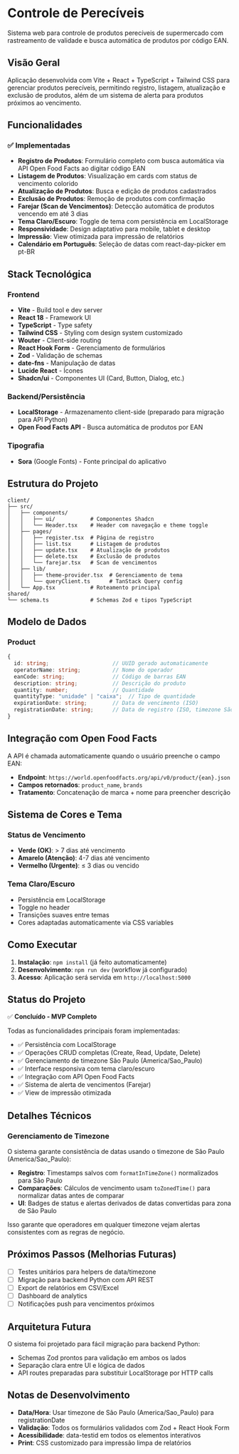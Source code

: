 # Controle de Perecíveis

Sistema web para controle de produtos perecíveis de supermercado com rastreamento de validade e busca automática de produtos por código EAN.

## Visão Geral

Aplicação desenvolvida com Vite + React + TypeScript + Tailwind CSS para gerenciar produtos perecíveis, permitindo registro, listagem, atualização e exclusão de produtos, além de um sistema de alerta para produtos próximos ao vencimento.

## Funcionalidades

### ✅ Implementadas

- **Registro de Produtos**: Formulário completo com busca automática via API Open Food Facts ao digitar código EAN
- **Listagem de Produtos**: Visualização em cards com status de vencimento colorido
- **Atualização de Produtos**: Busca e edição de produtos cadastrados
- **Exclusão de Produtos**: Remoção de produtos com confirmação
- **Farejar (Scan de Vencimentos)**: Detecção automática de produtos vencendo em até 3 dias
- **Tema Claro/Escuro**: Toggle de tema com persistência em LocalStorage
- **Responsividade**: Design adaptativo para mobile, tablet e desktop
- **Impressão**: View otimizada para impressão de relatórios
- **Calendário em Português**: Seleção de datas com react-day-picker em pt-BR

## Stack Tecnológica

### Frontend
- **Vite** - Build tool e dev server
- **React 18** - Framework UI
- **TypeScript** - Type safety
- **Tailwind CSS** - Styling com design system customizado
- **Wouter** - Client-side routing
- **React Hook Form** - Gerenciamento de formulários
- **Zod** - Validação de schemas
- **date-fns** - Manipulação de datas
- **Lucide React** - Ícones
- **Shadcn/ui** - Componentes UI (Card, Button, Dialog, etc.)

### Backend/Persistência
- **LocalStorage** - Armazenamento client-side (preparado para migração para API Python)
- **Open Food Facts API** - Busca automática de produtos por EAN

### Tipografia
- **Sora** (Google Fonts) - Fonte principal do aplicativo

## Estrutura do Projeto

```
client/
├── src/
│   ├── components/
│   │   ├── ui/           # Componentes Shadcn
│   │   └── Header.tsx    # Header com navegação e theme toggle
│   ├── pages/
│   │   ├── register.tsx  # Página de registro
│   │   ├── list.tsx      # Listagem de produtos
│   │   ├── update.tsx    # Atualização de produtos
│   │   ├── delete.tsx    # Exclusão de produtos
│   │   └── farejar.tsx   # Scan de vencimentos
│   ├── lib/
│   │   ├── theme-provider.tsx  # Gerenciamento de tema
│   │   └── queryClient.ts      # TanStack Query config
│   └── App.tsx           # Roteamento principal
shared/
└── schema.ts             # Schemas Zod e tipos TypeScript
```

## Modelo de Dados

### Product
```typescript
{
  id: string;                    // UUID gerado automaticamente
  operatorName: string;          // Nome do operador
  eanCode: string;               // Código de barras EAN
  description: string;           // Descrição do produto
  quantity: number;              // Quantidade
  quantityType: "unidade" | "caixa";  // Tipo de quantidade
  expirationDate: string;        // Data de vencimento (ISO)
  registrationDate: string;      // Data de registro (ISO, timezone São Paulo)
}
```

## Integração com Open Food Facts

A API é chamada automaticamente quando o usuário preenche o campo EAN:
- **Endpoint**: `https://world.openfoodfacts.org/api/v0/product/{ean}.json`
- **Campos retornados**: `product_name`, `brands`
- **Tratamento**: Concatenação de marca + nome para preencher descrição

## Sistema de Cores e Tema

### Status de Vencimento
- **Verde (OK)**: > 7 dias até vencimento
- **Amarelo (Atenção)**: 4-7 dias até vencimento  
- **Vermelho (Urgente)**: ≤ 3 dias ou vencido

### Tema Claro/Escuro
- Persistência em LocalStorage
- Toggle no header
- Transições suaves entre temas
- Cores adaptadas automaticamente via CSS variables

## Como Executar

1. **Instalação**: `npm install` (já feito automaticamente)
2. **Desenvolvimento**: `npm run dev` (workflow já configurado)
3. **Acesso**: Aplicação será servida em `http://localhost:5000`

## Status do Projeto

✅ **Concluído - MVP Completo**

Todas as funcionalidades principais foram implementadas:
- ✅ Persistência com LocalStorage
- ✅ Operações CRUD completas (Create, Read, Update, Delete)
- ✅ Gerenciamento de timezone São Paulo (America/Sao_Paulo)
- ✅ Interface responsiva com tema claro/escuro
- ✅ Integração com API Open Food Facts
- ✅ Sistema de alerta de vencimentos (Farejar)
- ✅ View de impressão otimizada

## Detalhes Técnicos

### Gerenciamento de Timezone
O sistema garante consistência de datas usando o timezone de São Paulo (America/Sao_Paulo):
- **Registro**: Timestamps salvos com `formatInTimeZone()` normalizados para São Paulo
- **Comparações**: Cálculos de vencimento usam `toZonedTime()` para normalizar datas antes de comparar
- **UI**: Badges de status e alertas derivados de datas convertidas para zona de São Paulo

Isso garante que operadores em qualquer timezone vejam alertas consistentes com as regras de negócio.

## Próximos Passos (Melhorias Futuras)

- [ ] Testes unitários para helpers de data/timezone
- [ ] Migração para backend Python com API REST
- [ ] Export de relatórios em CSV/Excel
- [ ] Dashboard de analytics
- [ ] Notificações push para vencimentos próximos

## Arquitetura Futura

O sistema foi projetado para fácil migração para backend Python:
- Schemas Zod prontos para validação em ambos os lados
- Separação clara entre UI e lógica de dados
- API routes preparadas para substituir LocalStorage por HTTP calls

## Notas de Desenvolvimento

- **Data/Hora**: Usar timezone de São Paulo (America/Sao_Paulo) para registrationDate
- **Validação**: Todos os formulários validados com Zod + React Hook Form
- **Acessibilidade**: data-testid em todos os elementos interativos
- **Print**: CSS customizado para impressão limpa de relatórios
